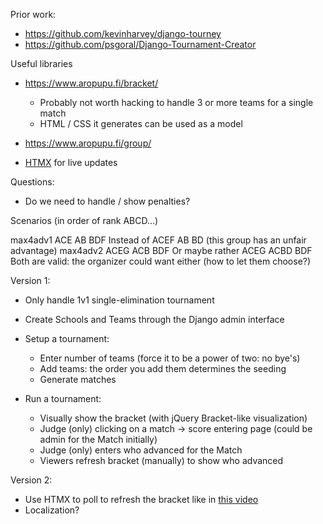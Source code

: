 Prior work:

- https://github.com/kevinharvey/django-tourney
- https://github.com/psgoral/Django-Tournament-Creator

Useful libraries
- https://www.aropupu.fi/bracket/
    - Probably not worth hacking to handle 3 or more teams for a single match
    - HTML / CSS it generates can be used as a model
- https://www.aropupu.fi/group/

- [HTMX](https://htmx.org/) for live updates

Questions:
- Do we need to handle / show penalties?

Scenarios (in order of rank ABCD...)

max4adv1
    ACE
        AB
    BDF
    Instead of
    ACEF
        AB
    BD (this group has an unfair advantage)
max4adv2
    ACEG
        ACB
    BDF
    Or maybe rather
    ACEG
        ACBD
    BDF
    Both are valid: the organizer could want either (how to let them choose?)


Version 1:

- Only handle 1v1 single-elimination tournament
- Create Schools and Teams through the Django admin interface

- Setup a tournament:
  -  Enter number of teams (force it to be a power of two: no bye's)
  -  Add teams: the order you add them determines the seeding
  -  Generate matches

- Run a tournament:
    - Visually show the bracket (with jQuery Bracket-like visualization)
    - Judge (only) clicking on a match -> score entering page (could be admin for the Match initially)
    - Judge (only) enters who advanced for the Match
    - Viewers refresh bracket (manually) to show who advanced
    
Version 2:
- Use HTMX to poll to refresh the bracket like in [this video](https://www.youtube.com/watch?v=QsGZ9361hlU)
- Localization?
